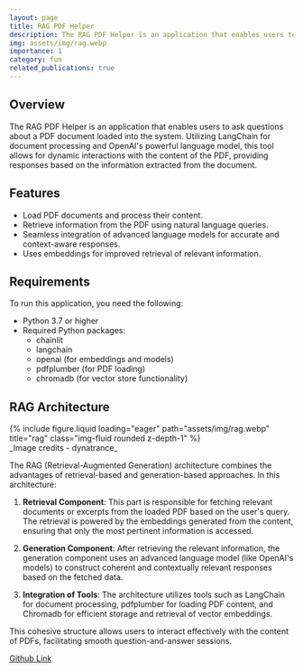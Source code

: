 ```yaml
---
layout: page
title: RAG PDF Helper
description: The RAG PDF Helper is an application that enables users to ask questions about a PDF document loaded into the system.
img: assets/img/rag.webp
importance: 1
category: fun
related_publications: true
---
```


## Overview

The RAG PDF Helper is an application that enables users to ask questions about a PDF document loaded into the system. Utilizing LangChain for document processing and OpenAI's powerful language model, this tool allows for dynamic interactions with the content of the PDF, providing responses based on the information extracted from the document.

## Features

- Load PDF documents and process their content.
- Retrieve information from the PDF using natural language queries.
- Seamless integration of advanced language models for accurate and context-aware responses.
- Uses embeddings for improved retrieval of relevant information.

## Requirements

To run this application, you need the following:

- Python 3.7 or higher
- Required Python packages:
  - chainlit
  - langchain
  - openai (for embeddings and models)
  - pdfplumber (for PDF loading)
  - chromadb (for vector store functionality)

## RAG Architecture

<div class="row">
    <div class="col-sm mt-3 mt-md-0">
        {% include figure.liquid loading="eager" path="assets/img/rag.webp" title="rag" class="img-fluid rounded z-depth-1" %}
    </div>
</div>
_Image credits - dynatrance_

The RAG (Retrieval-Augmented Generation) architecture combines the advantages of retrieval-based and generation-based approaches. In this architecture:

1. **Retrieval Component**: This part is responsible for fetching relevant documents or excerpts from the loaded PDF based on the user's query. The retrieval is powered by the embeddings generated from the content, ensuring that only the most pertinent information is accessed.

2. **Generation Component**: After retrieving the relevant information, the generation component uses an advanced language model (like OpenAI's models) to construct coherent and contextually relevant responses based on the fetched data.

3. **Integration of Tools**: The architecture utilizes tools such as LangChain for document processing, pdfplumber for loading PDF content, and Chromadb for efficient storage and retrieval of vector embeddings.

This cohesive structure allows users to interact effectively with the content of PDFs, facilitating smooth question-and-answer sessions.

[Github Link](https://github.com/eksubin/RAG-PDF-explainer/)
